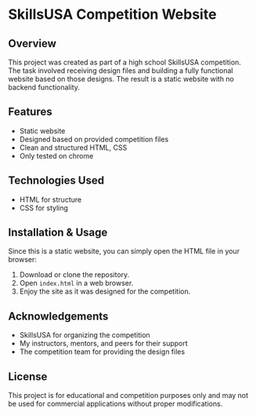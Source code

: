 # SkillsUSA Competition Website

## Overview

This project was created as part of a high school SkillsUSA competition. The task involved receiving design files and building a fully functional website based on those designs. The result is a static website with no backend functionality.

## Features

- Static website
- Designed based on provided competition files
- Clean and structured HTML, CSS
- Only tested on chrome

## Technologies Used

- HTML for structure
- CSS for styling

## Installation & Usage

Since this is a static website, you can simply open the HTML file in your browser:

1. Download or clone the repository.
2. Open `index.html` in a web browser.
3. Enjoy the site as it was designed for the competition.

## Acknowledgements

- SkillsUSA for organizing the competition
- My instructors, mentors, and peers for their support
- The competition team for providing the design files

## License

This project is for educational and competition purposes only and may not be used for commercial applications without proper modifications.
